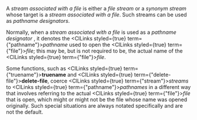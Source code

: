  



A *stream associated with a file* is either a *file stream* or a *synonym stream* whose target is a *stream associated with a file*. Such streams can be used as *pathname designators*. 



Normally, when a *stream associated with a file* is used as a *pathname designator* , it denotes the <ClLinks styled={true} term={"pathname"}><i>pathname</i></ClLinks> used to open the <ClLinks styled={true} term={"file"}><i>file</i></ClLinks>; this may be, but is not required to be, the actual name of the <ClLinks styled={true} term={"file"}><i>file</i></ClLinks>. 



Some functions, such as <ClLinks styled={true} term={"truename"}><b>truename</b></ClLinks> and <ClLinks styled={true} term={"delete-file"}><b>delete-file</b></ClLinks>, coerce <ClLinks styled={true} term={"stream"}><i>streams</i></ClLinks> to <ClLinks styled={true} term={"pathname"}><i>pathnames</i></ClLinks> in a different way that involves referring to the actual <ClLinks styled={true} term={"file"}><i>file</i></ClLinks> that is open, which might or might not be the file whose name was opened originally. Such special situations are always notated specifically and are not the default. 



